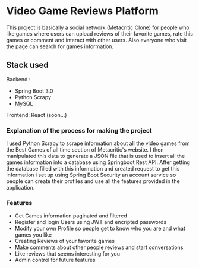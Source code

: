 # Video Game Reviews Platform

This project is basically a social network (Metacritic Clone) for people who like games where users can upload reviews of their favorite games, rate this games or
comment and interact with other users. Also everyone who visit the page can search for games information.

## Stack used

Backend : 
* Spring Boot 3.0
* Python Scrapy
* MySQL

Frontend: React (soon...)

### Explanation of the process for making the project

I used Python Scrapy to scrape information about all the video games from the Best Games of all time section of Metacritic's website.
I then manipulated this data to generate a JSON file that is used to insert all the games information into a database using Springboot Rest API.
After getting the database filled with this information and created request to get this information i set up using Spring Boot Security an account service
so people can create their profiles and use all the features provided in the application.

### Features
* Get Games information paginated and filtered 
* Register and login Users using JWT and encripted passwords
* Modify your own Profile so people get to know who you are and what games you like
* Creating Reviews of your favorite games
* Make comments about other people reviews and start conversations
* Like reviews that seems interesting for you
* Admin control for future features

